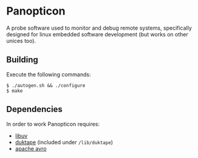 Panopticon
=============================

A probe software used to monitor and debug remote systems, specifically
designed for linux embedded software development (but works on other
unices too).

Building
------------

Execute the following commands:

    $ ./autogen.sh && ./configure
    $ make

Dependencies
------------

In order to work Panopticon requires:
- [libuv](http://libuv.org/)
- [duktape](http://duktape.org/) (included under `/lib/duktape`)
- [apache avro](http://avro.apache.org/)
